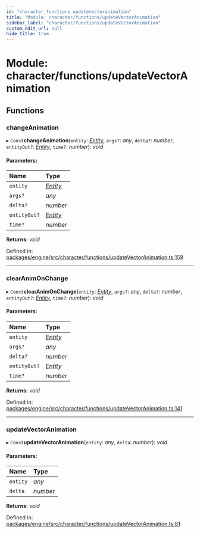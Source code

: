 ```yaml
---
id: "character_functions_updatevectoranimation"
title: "Module: character/functions/updateVectorAnimation"
sidebar_label: "character/functions/updateVectorAnimation"
custom_edit_url: null
hide_title: true
---
```


# Module: character/functions/updateVectorAnimation

## Functions

### changeAnimation

▸ `Const`**changeAnimation**(`entity`: [*Entity*](../classes/ecs_classes_entity.entity.md), `args?`: *any*, `delta?`: *number*, `entityOut?`: [*Entity*](../classes/ecs_classes_entity.entity.md), `time?`: *number*): *void*

#### Parameters:

Name | Type |
:------ | :------ |
`entity` | [*Entity*](../classes/ecs_classes_entity.entity.md) |
`args?` | *any* |
`delta?` | *number* |
`entityOut?` | [*Entity*](../classes/ecs_classes_entity.entity.md) |
`time?` | *number* |

**Returns:** *void*

Defined in: [packages/engine/src/character/functions/updateVectorAnimation.ts:159](https://github.com/xr3ngine/xr3ngine/blob/716a06460/packages/engine/src/character/functions/updateVectorAnimation.ts#L159)

___

### clearAnimOnChange

▸ `Const`**clearAnimOnChange**(`entity`: [*Entity*](../classes/ecs_classes_entity.entity.md), `args?`: *any*, `delta?`: *number*, `entityOut?`: [*Entity*](../classes/ecs_classes_entity.entity.md), `time?`: *number*): *void*

#### Parameters:

Name | Type |
:------ | :------ |
`entity` | [*Entity*](../classes/ecs_classes_entity.entity.md) |
`args?` | *any* |
`delta?` | *number* |
`entityOut?` | [*Entity*](../classes/ecs_classes_entity.entity.md) |
`time?` | *number* |

**Returns:** *void*

Defined in: [packages/engine/src/character/functions/updateVectorAnimation.ts:141](https://github.com/xr3ngine/xr3ngine/blob/716a06460/packages/engine/src/character/functions/updateVectorAnimation.ts#L141)

___

### updateVectorAnimation

▸ `Const`**updateVectorAnimation**(`entity`: *any*, `delta`: *number*): *void*

#### Parameters:

Name | Type |
:------ | :------ |
`entity` | *any* |
`delta` | *number* |

**Returns:** *void*

Defined in: [packages/engine/src/character/functions/updateVectorAnimation.ts:81](https://github.com/xr3ngine/xr3ngine/blob/716a06460/packages/engine/src/character/functions/updateVectorAnimation.ts#L81)
